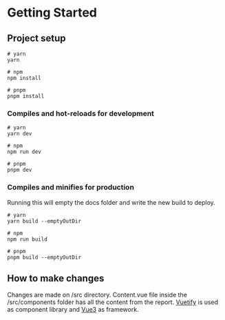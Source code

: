 # Getting Started

## Project setup

```
# yarn
yarn

# npm
npm install

# pnpm
pnpm install
```

### Compiles and hot-reloads for development

```
# yarn
yarn dev

# npm
npm run dev

# pnpm
pnpm dev
```

### Compiles and minifies for production

Running this will empty the docs folder and write the new build to deploy.

```
# yarn
yarn build --emptyOutDir

# npm
npm run build

# pnpm
pnpm build --emptyOutDir
```

## How to make changes

Changes are made on /src directory. Content.vue file inside the /src/components folder has all the content from the report.
[Vuetify](https://vuetifyjs.com/en/introduction/why-vuetify/) is used as component library and [Vue3](https://vuejs.org/) as framework.
